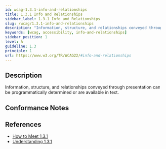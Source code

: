 ```yaml
---
id: wcag-1.3.1-info-and-relationships
title: 1.3.1 Info and Relationships
sidebar_label: 1.3.1 Info and Relationships
slug: /wcag/1.3.1-info-and-relationships
description: "Information, structure, and relationships conveyed through presentation can be programmatically determined or are available in text."
keywords: [wcag, accessibility, info-and-relationships]
sidebar_position: 1
level: A
guideline: 1.3
principle: 1
url: https://www.w3.org/TR/WCAG22/#info-and-relationships
---
```


## Description

Information, structure, and relationships conveyed through presentation can be programmatically determined or are available in text.

## Conformance Notes

<Project name="ads">
</Project>

<Project name="scix">
  <Support/>
</Project>

## References

- [How to Meet 1.3.1](https://www.w3.org/WAI/WCAG22/quickref/#info-and-relationships)
- [Understanding 1.3.1](https://www.w3.org/WAI/WCAG22/Understanding/info-and-relationships.html)
